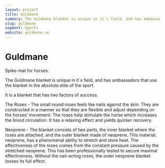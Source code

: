 ```yaml
---
layout: project
title: Guldmane
summary: The Guldmane blanket is unique in it´s field, and has ambassadors that use the blanket in the absolute elite of the sport.
slug: guldmane
segment: Sports
website: guldmane.se
---
```


# Guldmane

Spike-mat for horses.

The Guldmane blanket is unique in it´s field, and has ambassadors that use the blanket in the absolute elite of the sport.

It is a blanket that has two factors of success.

The Roses - The small round roses feels like nails against the skin. They are constructed in a manner so that they are flexible and adjust depending on the horses’ movement. The roses help stimulate the horse which increases the blood circulation. It has a relaxing effect and yields quicker recovery.

Neoprene - The blanket consists of two parts, the inner blanket where the roses are attached, and the outer blanket made of neoprene. This material, neoprene, has a phenomenal ability to stretch and store heat. The effectiveness of the roses comes from the constant pressure caused by the stretched neoprene. This has been professionally tested to secure maximal effectiveness. Without the nail-acting roses, the outer neoprene blanket looses its full effect.
